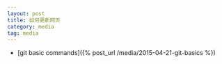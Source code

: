 ```yaml
---
layout: post 
title: 如何更新网页
category: media
tag: media
---
```



* [git basic commands]({% post_url /media/2015-04-21-git-basics %})

